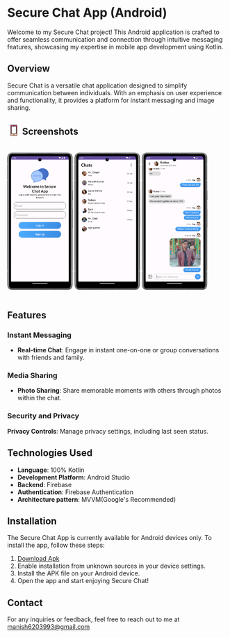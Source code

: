 

# Secure Chat App (Android)

Welcome to my Secure Chat project! This Android application is crafted to offer seamless communication and connection through intuitive messaging features, showcasing my expertise in mobile app development using Kotlin.

## Overview

Secure Chat is a versatile chat application designed to simplify communication between individuals. With an emphasis on user experience and functionality, it provides a platform for instant messaging and image sharing.

<h2 align="left">
<sub>
<img  src="metadata/readme/phone.svg"
      height="30"
      width="30">
</sub>
Screenshots
</h2>

<div style="width:100%; display:flex; justify-content: space-evenly; align-items: center;">

[<img src="metadata/screenshots/screenshot_1.png" width=30% alt="Home">](metadata/screenshots/screenshot_1.png)
[<img src="metadata/screenshots/screenshot_2.png" width=30% alt="Home">](metadata/screenshots/screenshot_2.png)
[<img src="metadata/screenshots/screenshot_3.png" width=30% alt="Home">](metadata/screenshots/screenshot_3.png)

</div>

## Features

### Instant Messaging

- **Real-time Chat**: Engage in instant one-on-one or group conversations with friends and family.

### Media Sharing

- **Photo Sharing**: Share memorable moments with others through photos within the chat.

### Security and Privacy

 **Privacy Controls**: Manage privacy settings, including last seen status.

## Technologies Used

- **Language**: 100% Kotlin
- **Development Platform**: Android Studio
- **Backend**: Firebase
- **Authentication**: Firebase Authentication
- **Architecture pattern**: MVVM(Google's Recommended)

## Installation

The Secure Chat App is currently available for Android devices only. To install the app, follow these steps:

1. [Download Apk](https://manish99verma.github.io/my-portfolio/assets/apks/secure-chat.apk)
2. Enable installation from unknown sources in your device settings.
3. Install the APK file on your Android device.
4. Open the app and start enjoying Secure Chat!


## Contact

For any inquiries or feedback, feel free to reach out to me at manish6203993@gmail.com
